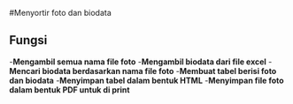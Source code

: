 #Menyortir foto dan biodata

## Fungsi
-**Mengambil semua nama file foto**
-**Mengambil biodata dari file excel**
-**Mencari biodata berdasarkan nama file foto**
-**Membuat tabel berisi foto dan biodata**
-**Menyimpan tabel dalam bentuk HTML**
-**Menyimpan file foto dalam bentuk PDF untuk di print**
